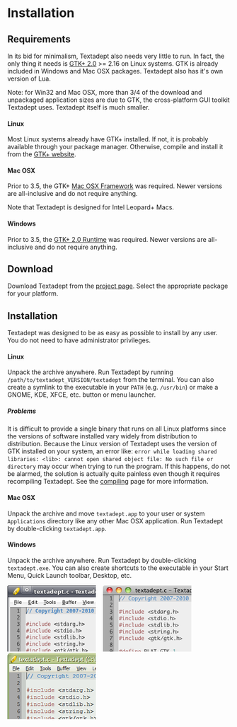 # Installation

## Requirements

In its bid for minimalism, Textadept also needs very little to run. In fact, the
only thing it needs is [GTK+ 2.0](http://gtk.org) >= 2.16 on Linux systems. GTK
is already included in Windows and Mac OSX packages. Textadept also has it's own
version of Lua.

Note: for Win32 and Mac OSX, more than 3/4 of the download and unpackaged
application sizes are due to GTK, the cross-platform GUI toolkit Textadept uses.
Textadept itself is much smaller.

#### Linux

Most Linux systems already have GTK+ installed. If not, it is probably available
through your package manager. Otherwise, compile and install it from the
[GTK+ website](http://www.gtk.org/download-linux.html).

#### Mac OSX

Prior to 3.5, the GTK+ [Mac OSX Framework][GTK-OSX] was required. Newer versions
are all-inclusive and do not require anything.

[GTK-OSX]: http://code.google.com/p/textadept/downloads/detail?name=Gtk-Framework-2.14.3-2-test1.dmg

Note that Textadept is designed for Intel Leopard+ Macs.

#### Windows

Prior to 3.5, the [GTK+ 2.0 Runtime](http://sourceforge.net/projects/gtk-win/)
was required. Newer versions are all-inclusive and do not require anything.

## Download

Download Textadept from the [project page](http://textadept.googlecode.com/).
Select the appropriate package for your platform.

## Installation

Textadept was designed to be as easy as possible to install by any user. You do
not need to have administrator privileges.

#### Linux

Unpack the archive anywhere. Run Textadept by running
`/path/to/textadept_VERSION/textadept` from the terminal. You can also create a
symlink to the executable in your `PATH` (e.g. `/usr/bin`) or make a GNOME, KDE,
XFCE, etc. button or menu launcher.

##### Problems

It is difficult to provide a single binary that runs on all Linux platforms
since the versions of software installed vary widely from distribution to
distribution. Because the Linux version of Textadept uses the version of GTK
installed on your system, an error like: `error while loading shared  libraries:
<lib>: cannot open shared object file: No such file or directory` may occur when
trying to run the program. If this happens, do not be alarmed, the solution is
actually quite painless even though it requires recompiling Textadept. See the
[compiling](12_Compiling.html) page for more information.

#### Mac OSX

Unpack the archive and move `textadept.app` to your user or system
`Applications` directory like any other Mac OSX application. Run Textadept by
double-clicking `textadept.app`.

#### Windows

Unpack the archive anywhere. Run Textadept by double-clicking `textadept.exe`.
You can also create shortcuts to the executable in your Start Menu, Quick Launch
toolbar, Desktop, etc.

![Linux](images/linux.png)
&nbsp;&nbsp;
![Mac OSX](images/macosx.png)
&nbsp;&nbsp;
![Win32](images/win32.png)
